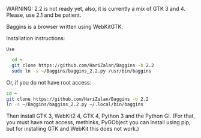 WARNING: 2.2 is not ready yet, also, it is currently a mix of GTK 3 and 4. Please, use 2.1 and be patient.

Baggins is a browser written using WebKitGTK.

Installation instructions:

    Use
```bash
  cd ~
  git clone https://github.com/HariZalan/Baggins -b 2.2
  sudo ln -s ~/Baggins/baggins_2.2.py /usr/bin/baggins
```
Or, if you do not have root access:
```bash
cd ~
git clone https://github.com/HariZalan/Baggins -b 2.2
ln -s ~/Baggins/baggins_2.2.py ~/.local/bin/baggins
```
Then install GTK 3, WebKit2 4, GTK 4, Python 3 and the Python GI. (For that, you must have root access, methinks, PyGObject you can install using pip, but for installing GTK and WebKit this does not work.)
